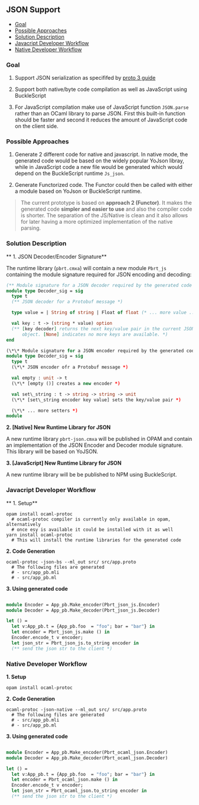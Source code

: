 
JSON Support
------------

* [Goal](#goal)
* [Possible Approaches](#possible-approaches)
* [Solution Description](#solution-description)
* [Javacript Developer Workflow](#javacript-developer-workflow)
* [Native Developer Workflow](#native-developer-workflow)

### Goal 

1. Support JSON serialization as specififed by [proto 3 guide](https://developers.google.com/protocol-buffers/docs/proto3#json)

2. Support both native/byte code compilation as well as JavaScript using 
   BuckleScript 

3. For JavaScript compilation make use of JavaScript function `JSON.parse`
   rather than an OCaml library to parse JSON. First this built-in function
   should be faster and second it reduces the amount of JavaScript code on 
   the client side. 

### Possible Approaches

1. Generate 2 different code for native and javascript. In native mode, the 
   generated code would be based on the widely popular YoJson libray, while
   in JavaScript code a new file would be generated which would depend
   on the BuckleScript runtime `Js_json`. 

2. Generate Functorized code. The Functor could then be called with 
   either a module based on YoJson or BuckleScript runtime. 

> The current prototype is based on **approach 2 (Functor)**. It makes the generated 
> code **simpler and easier to use** and also the compiler code is shorter. The 
> separation of the JS/Native is clean and it also allows for later having
> a more optimized implementation of the native parsing. 

### Solution Description

** 1. JSON Decoder/Encoder Signature**

The runtime library (`pbrt.cmxa`) will contain a new module `Pbrt_js` containing
the module signature required for JSON encoding and decoding:

```OCaml
(** Module signature for a JSON decoder required by the generated code *)
module type Decoder_sig = sig 
  type t
  (** JSON decoder for a Protobuf message *)

  type value = | String of string | Float of float (* ... more value ... *)

  val key : t -> (string * value) option 
  (** [key decoder] returns the next key/value pair in the current JSON 
      object. [None] indicates no more keys are available. *)
end

(\*\* Module signature for a JSON encoder required by the generated code *)
module type Decoder_sig = sig 
  type t 
  (\*\* JSON encoder ofr a Protobuf message *)

  val empty : unit -> t 
  (\*\* [empty ()] creates a new encoder *)

  val set\_string : t -> string -> string -> unit 
  (\*\* [set\_string encoder key value] sets the key/value pair *)

  (\*\* ... more setters *)
module
``` 

**2. [Native] New Runtime Library for JSON**

A new runtime library `pbrt-json.cmxa` will be published in OPAM and contain
an implementation of the JSON Encoder and Decoder module signature. This 
library will be based on YoJSON.

**3. [JavaScript] New Runtime Library for JSON**

A new runtime library will be be published to NPM using BuckleScript. 

### Javacript Developer Workflow

** 1. Setup**

```shell
opam install ocaml-protoc 
  # ocaml-protoc compiler is currently only available in opam, alternatively
  # once esy is available it could be installed with it as well
yarn install ocaml-protoc
  # This will install the runtime libraries for the generated code
```

**2. Code Generation**

```shell
ocaml-protoc -json-bs --ml_out src/ src/app.proto
  # The following files are generated
  # - src/app_pb.mli
  # - src/app_pb.ml
```

**3. Using generated code**

```OCaml

module Encoder = App_pb.Make_encoder(Pbrt_json_js.Encoder) 
module Decoder = App_pb.Make_decoder(Pbrt_json_js.Decoder)

let () = 
  let v:App_pb.t = {App_pb.foo  = "foo"; bar = "bar"} in 
  let encoder = Pbrt_json_js.make () in 
  Encoder.encode_t v encoder; 
  let json_str = Pbrt_json_js.to_string encoder in 
  (** send the json str to the client *)
```

### Native Developer Workflow

**1. Setup**

```shell
opam install ocaml-protoc
```

**2. Code Generation**

```shell
ocaml-protoc -json-native --ml_out src/ src/app.proto
  # The following files are generated
  # - src/app_pb.mli
  # - src/app_pb.ml
```

**3. Using generated code**

```OCaml

module Encoder = App_pb.Make_encoder(Pbrt_ocaml_json.Encoder) 
module Decoder = App_pb.Make_decoder(Pbrt_ocaml_json.Decoder)

let () = 
  let v:App_pb.t = {App_pb.foo  = "foo"; bar = "bar"} in 
  let encoder = Pbrt_ocaml_json.make () in 
  Encoder.encode_t v encoder; 
  let json_str = Pbrt_ocaml_json.to_string encoder in 
  (** send the json str to the client *)
```
